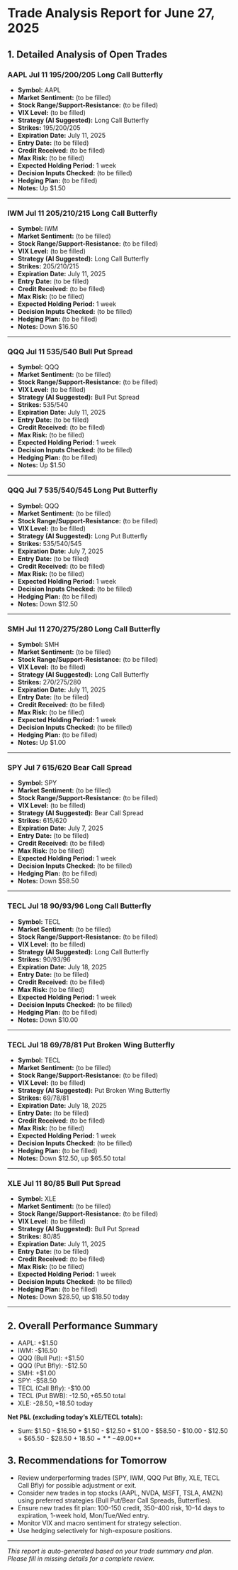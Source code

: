 # Trade Analysis Report for June 27, 2025

## 1. Detailed Analysis of Open Trades

### AAPL Jul 11 195/200/205 Long Call Butterfly
- **Symbol:** AAPL
- **Market Sentiment:** (to be filled)
- **Stock Range/Support-Resistance:** (to be filled)
- **VIX Level:** (to be filled)
- **Strategy (AI Suggested):** Long Call Butterfly
- **Strikes:** 195/200/205
- **Expiration Date:** July 11, 2025
- **Entry Date:** (to be filled)
- **Credit Received:** (to be filled)
- **Max Risk:** (to be filled)
- **Expected Holding Period:** 1 week
- **Decision Inputs Checked:** (to be filled)
- **Hedging Plan:** (to be filled)
- **Notes:** Up $1.50

---

### IWM Jul 11 205/210/215 Long Call Butterfly
- **Symbol:** IWM
- **Market Sentiment:** (to be filled)
- **Stock Range/Support-Resistance:** (to be filled)
- **VIX Level:** (to be filled)
- **Strategy (AI Suggested):** Long Call Butterfly
- **Strikes:** 205/210/215
- **Expiration Date:** July 11, 2025
- **Entry Date:** (to be filled)
- **Credit Received:** (to be filled)
- **Max Risk:** (to be filled)
- **Expected Holding Period:** 1 week
- **Decision Inputs Checked:** (to be filled)
- **Hedging Plan:** (to be filled)
- **Notes:** Down $16.50

---

### QQQ Jul 11 535/540 Bull Put Spread
- **Symbol:** QQQ
- **Market Sentiment:** (to be filled)
- **Stock Range/Support-Resistance:** (to be filled)
- **VIX Level:** (to be filled)
- **Strategy (AI Suggested):** Bull Put Spread
- **Strikes:** 535/540
- **Expiration Date:** July 11, 2025
- **Entry Date:** (to be filled)
- **Credit Received:** (to be filled)
- **Max Risk:** (to be filled)
- **Expected Holding Period:** 1 week
- **Decision Inputs Checked:** (to be filled)
- **Hedging Plan:** (to be filled)
- **Notes:** Up $1.50

---

### QQQ Jul 7 535/540/545 Long Put Butterfly
- **Symbol:** QQQ
- **Market Sentiment:** (to be filled)
- **Stock Range/Support-Resistance:** (to be filled)
- **VIX Level:** (to be filled)
- **Strategy (AI Suggested):** Long Put Butterfly
- **Strikes:** 535/540/545
- **Expiration Date:** July 7, 2025
- **Entry Date:** (to be filled)
- **Credit Received:** (to be filled)
- **Max Risk:** (to be filled)
- **Expected Holding Period:** 1 week
- **Decision Inputs Checked:** (to be filled)
- **Hedging Plan:** (to be filled)
- **Notes:** Down $12.50

---

### SMH Jul 11 270/275/280 Long Call Butterfly
- **Symbol:** SMH
- **Market Sentiment:** (to be filled)
- **Stock Range/Support-Resistance:** (to be filled)
- **VIX Level:** (to be filled)
- **Strategy (AI Suggested):** Long Call Butterfly
- **Strikes:** 270/275/280
- **Expiration Date:** July 11, 2025
- **Entry Date:** (to be filled)
- **Credit Received:** (to be filled)
- **Max Risk:** (to be filled)
- **Expected Holding Period:** 1 week
- **Decision Inputs Checked:** (to be filled)
- **Hedging Plan:** (to be filled)
- **Notes:** Up $1.00

---

### SPY Jul 7 615/620 Bear Call Spread
- **Symbol:** SPY
- **Market Sentiment:** (to be filled)
- **Stock Range/Support-Resistance:** (to be filled)
- **VIX Level:** (to be filled)
- **Strategy (AI Suggested):** Bear Call Spread
- **Strikes:** 615/620
- **Expiration Date:** July 7, 2025
- **Entry Date:** (to be filled)
- **Credit Received:** (to be filled)
- **Max Risk:** (to be filled)
- **Expected Holding Period:** 1 week
- **Decision Inputs Checked:** (to be filled)
- **Hedging Plan:** (to be filled)
- **Notes:** Down $58.50

---

### TECL Jul 18 90/93/96 Long Call Butterfly
- **Symbol:** TECL
- **Market Sentiment:** (to be filled)
- **Stock Range/Support-Resistance:** (to be filled)
- **VIX Level:** (to be filled)
- **Strategy (AI Suggested):** Long Call Butterfly
- **Strikes:** 90/93/96
- **Expiration Date:** July 18, 2025
- **Entry Date:** (to be filled)
- **Credit Received:** (to be filled)
- **Max Risk:** (to be filled)
- **Expected Holding Period:** 1 week
- **Decision Inputs Checked:** (to be filled)
- **Hedging Plan:** (to be filled)
- **Notes:** Down $10.00

---

### TECL Jul 18 69/78/81 Put Broken Wing Butterfly
- **Symbol:** TECL
- **Market Sentiment:** (to be filled)
- **Stock Range/Support-Resistance:** (to be filled)
- **VIX Level:** (to be filled)
- **Strategy (AI Suggested):** Put Broken Wing Butterfly
- **Strikes:** 69/78/81
- **Expiration Date:** July 18, 2025
- **Entry Date:** (to be filled)
- **Credit Received:** (to be filled)
- **Max Risk:** (to be filled)
- **Expected Holding Period:** 1 week
- **Decision Inputs Checked:** (to be filled)
- **Hedging Plan:** (to be filled)
- **Notes:** Down $12.50, up $65.50 total

---

### XLE Jul 11 80/85 Bull Put Spread
- **Symbol:** XLE
- **Market Sentiment:** (to be filled)
- **Stock Range/Support-Resistance:** (to be filled)
- **VIX Level:** (to be filled)
- **Strategy (AI Suggested):** Bull Put Spread
- **Strikes:** 80/85
- **Expiration Date:** July 11, 2025
- **Entry Date:** (to be filled)
- **Credit Received:** (to be filled)
- **Max Risk:** (to be filled)
- **Expected Holding Period:** 1 week
- **Decision Inputs Checked:** (to be filled)
- **Hedging Plan:** (to be filled)
- **Notes:** Down $28.50, up $18.50 today

---

## 2. Overall Performance Summary

- AAPL: +$1.50
- IWM: -$16.50
- QQQ (Bull Put): +$1.50
- QQQ (Put Bfly): -$12.50
- SMH: +$1.00
- SPY: -$58.50
- TECL (Call Bfly): -$10.00
- TECL (Put BWB): -$12.50, +$65.50 total
- XLE: -$28.50, +$18.50 today

**Net P&L (excluding today’s XLE/TECL totals):**
- Sum: $1.50 - $16.50 + $1.50 - $12.50 + $1.00 - $58.50 - $10.00 - $12.50 + $65.50 - $28.50 + $18.50 = **-$49.00**

## 3. Recommendations for Tomorrow

- Review underperforming trades (SPY, IWM, QQQ Put Bfly, XLE, TECL Call Bfly) for possible adjustment or exit.
- Consider new trades in top stocks (AAPL, NVDA, MSFT, TSLA, AMZN) using preferred strategies (Bull Put/Bear Call Spreads, Butterflies).
- Ensure new trades fit plan: $100–$150 credit, $350–$400 risk, 10–14 days to expiration, 1-week hold, Mon/Tue/Wed entry.
- Monitor VIX and macro sentiment for strategy selection.
- Use hedging selectively for high-exposure positions.

---

*This report is auto-generated based on your trade summary and plan. Please fill in missing details for a complete review.*
